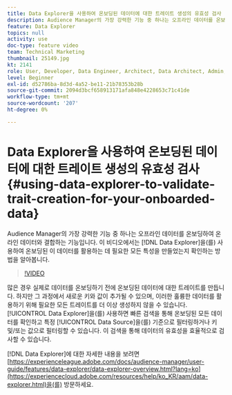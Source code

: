 ```yaml
---
title: Data Explorer을 사용하여 온보딩된 데이터에 대한 트레이트 생성의 유효성 검사
description: Audience Manager의 가장 강력한 기능 중 하나는 오프라인 데이터를 온보딩하여 온라인 데이터와 결합하는 기능입니다. 이 비디오에서는 Data Explorer을 사용하여 온보딩된 이 데이터를 활용하는 데 필요한 모든 트레이트를 만들었는지 확인하는 방법을 알아봅니다.
feature: Data Explorer
topics: null
activity: use
doc-type: feature video
team: Technical Marketing
thumbnail: 25149.jpg
kt: 2141
role: User, Developer, Data Engineer, Architect, Data Architect, Admin, Leader
level: Beginner
exl-id: d52786ba-8d3d-4a52-be11-21b78353b28b
source-git-commit: 2094d3bcf658913171afa848e4228653c71c41de
workflow-type: tm+mt
source-wordcount: '207'
ht-degree: 0%

---
```


# Data Explorer을 사용하여 온보딩된 데이터에 대한 트레이트 생성의 유효성 검사 {#using-data-explorer-to-validate-trait-creation-for-your-onboarded-data}

Audience Manager의 가장 강력한 기능 중 하나는 오프라인 데이터를 온보딩하여 온라인 데이터와 결합하는 기능입니다. 이 비디오에서는 [!DNL Data Explorer]을(를) 사용하여 온보딩된 이 데이터를 활용하는 데 필요한 모든 특성을 만들었는지 확인하는 방법을 알아봅니다.

>[!VIDEO](https://video.tv.adobe.com/v/25149/?quality=12)

많은 경우 실제로 데이터를 온보딩하기 전에 온보딩된 데이터에 대한 트레이트를 만듭니다. 하지만 그 과정에서 새로운 키와 값이 추가될 수 있으며, 이러한 훌륭한 데이터를 활용하기 위해 필요한 모든 트레이트를 더 이상 생성하지 않을 수 있습니다. [!UICONTROL Data Explorer]을(를) 사용하면 빠른 검색을 통해 온보딩된 모든 데이터를 확인하고 특정 [!UICONTROL Data Source]을(를) 기준으로 필터링하거나 키 및/또는 값으로 필터링할 수 있습니다. 이 검색을 통해 데이터의 유효성을 효율적으로 검사할 수 있습니다.

[!DNL Data Explorer]에 대한 자세한 내용을 보려면 [https://experienceleague.adobe.com/docs/audience-manager/user-guide/features/data-explorer/data-explorer-overview.html?lang=ko](https://experiencecloud.adobe.com/resources/help/ko_KR/aam/data-explorer.html)을(를) 방문하세요.
